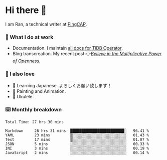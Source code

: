# Hi there 👋

I am Ran, a technical writer at [PingCAP](https://pingcap.com/).

### 📝 What I do at work

- Documentation. I maintain [all docs for TiDB Operator](https://github.com/pingcap/docs-tidb-operator).
- Blog transcreation. My recent post 👉[*Believe in the Multiplicative Power of Openness*](https://pingcap.com/blog/believe-in-the-multiplicative-power-of-openness-open-source-community).

### 🤠 I also love

- 💬 Learning Japanese. よろしくお願い致します！
- 🎨 Painting and Animation.
- 🎵 Ukulele.

### ⌨️ Monthly breakdown

<!--START_SECTION:waka-->

```text
Total Time: 27 hrs 30 mins

Markdown     26 hrs 31 mins  ████████████████████████░   96.41 %
YAML         23 mins         ▒░░░░░░░░░░░░░░░░░░░░░░░░   01.43 %
Text         17 mins         ▒░░░░░░░░░░░░░░░░░░░░░░░░   01.07 %
JSON         5 mins          ░░░░░░░░░░░░░░░░░░░░░░░░░   00.33 %
INI          3 mins          ░░░░░░░░░░░░░░░░░░░░░░░░░   00.19 %
JavaScript   2 mins          ░░░░░░░░░░░░░░░░░░░░░░░░░   00.14 %
```

<!--END_SECTION:waka-->
